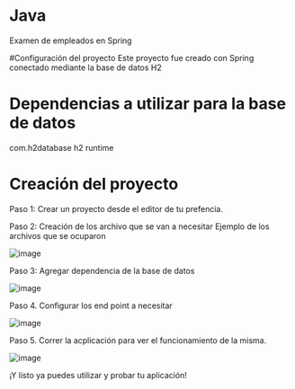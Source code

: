# Java
Examen de empleados en Spring

#Configuración del proyecto
Este proyecto fue creado con Spring conectado mediante la base de datos H2

# Dependencias a utilizar para la base de datos
<dependency>
			<groupId>com.h2database</groupId>
			<artifactId>h2</artifactId>
			<scope>runtime</scope>
		</dependency>
    
 # Creación del proyecto
 Paso 1: Crear un proyecto desde el editor de tu prefencia.
 
 Paso 2: Creación de los archivo que se van a necesitar
 Ejemplo de los archivos que se ocuparon
 
 ![image](https://user-images.githubusercontent.com/50559771/177463030-ca3dc1a3-9ea4-4fff-8420-12b58f991190.png)
 
 
 
 


Paso 3: Agregar dependencia de la base de datos

![image](https://user-images.githubusercontent.com/50559771/177463081-d15b4fa8-8317-4f6e-995d-4c1ff7c77ee7.png)




Paso 4. Configurar los end point a necesitar

![image](https://user-images.githubusercontent.com/50559771/177463224-8a21e943-a9e3-4810-9b37-284c538945d3.png)


Paso 5. Correr la acplicación para ver el funcionamiento de la misma.

![image](https://user-images.githubusercontent.com/50559771/177463378-b8d1b97f-0b0e-490e-b713-d92b6857ecdd.png)


¡Y listo ya puedes utilizar y probar tu aplicación!
